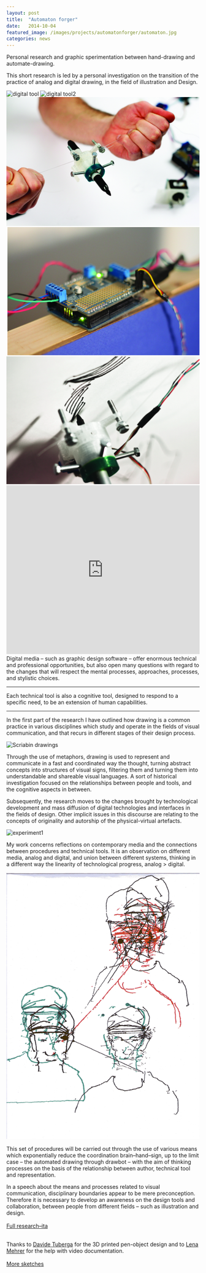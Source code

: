 ```yaml
---
layout: post
title:  "Automaton forger"
date:   2014-10-04
featured_image: /images/projects/automatonforger/automaton.jpg
categories: news
---
```


Personal research and graphic sperimentation between hand-drawing and automate-drawing.

This short research is led by a personal investigation on the transition of the practice of analog and digital drawing, in the field of illustration and Design.

<img src="http://payload155.cargocollective.com/1/10/325579/5411202/Screen-Shot-2014-03-11-at-18.43.37.png" alt="digital tool">
<img src="http://payload155.cargocollective.com/1/10/325579/5411202/IMG_3751_1_o.jpg" alt="digital tool2">
<img src="/images/projects/automatonforger/gondola.jpg" alt="">
<img src="/images/projects/automatonforger/arduino.jpg" alt="">
<img src="/images/projects/automatonforger/drawbot.jpg" alt="">
<iframe src="https://player.vimeo.com/video/151308418?color=e74c3c&title=0&byline=0&portrait=0" width="100%" height="440" frameborder="0" webkitallowfullscreen mozallowfullscreen allowfullscreen></iframe>
<br>
Digital media – such as graphic design software – offer enormous technical and professional opportunities, but also open many questions with regard to the changes that will respect the mental processes, approaches, processes, and stylistic choices.

<hr>
<div class="highlight">
Each technical tool is also a cognitive tool, designed to respond to a specific need, to be an extension of human capabilities.
</div>
<hr>

In the first part of the research I have outlined how drawing is a common practice in various disciplines which study and operate in the fields of visual communication, and that recurs in different stages of their design process.

<img src="/images/projects/automatonforger/scriabin.gif" alt="Scriabin drawings">

Through the use of metaphors, drawing is used to represent and communicate in a fast and coordinated way the thought, turning abstract concepts into structures of visual signs, filtering them and turning them into understandable and shareable visual languages. A sort of historical investigation focused on the relationships between people and tools, and the cognitive aspects in between.

<!-- <img src="/images/projects/automatonforger/bakunin.jpg" alt="bakunin drawing"> -->

Subsequently, the research moves to the changes brought by technological development and mass diffusion of digital technologies and interfaces in the fields of design. Other implicit issues in this discourse are relating to the concepts of originality and autorship of the physical-virtual artefacts.

<img src="http://payload155.cargocollective.com/1/10/325579/5411202/IMG_3775_o.jpg" alt="experiment1">

My work concerns reflections on contemporary media and the connections between procedures and technical tools. It is an observation on different media, analog and digital,
and union between different systems, thinking in a different way the linearity of technological progress, analog > digital.

<img src="/images/projects/automatonforger/experimentX.jpg" alt="experiment2">

This set of procedures will be carried out through the use of various means which exponentially reduce the coordination brain–hand–sign, up to the limit case – the automated drawing through drawbot – with the aim of thinking processes on the basis of the relationship between author, technical tool and representation.


In a speech about the means and processes related to visual communication, disciplinary boundaries appear to be mere preconception. Therefore it is necessary to develop an awareness on the design tools and collaboration, between people from different fields – such as illustration and design.
<br>
<br>
<a href="https://www.dropbox.com/s/dv4b06lbqvhdrxv/La%20visione%20inversa_tesi-Fabrizio%20Goglia.pdf?dl=0" target="_blank" class="button">Full research–ita</a>
<br>
<br>
<!--Some applications of the experiment had the potential aim to not reveal explicitly the gap between the analog and the digital process of the drawings. -->

Thanks to <a href="http://davidetuberga.it/" target="_blank">Davide Tuberga</a> for the 3D printed pen-object design and to <a href="http://www.lenamehrerdesign.com/" target="_blank">Lena Mehrer</a> for the help with video documentation.
<br>
<br>
<a href="http://fabriziogoglia.tumblr.com" target="_blank" class="button">More sketches</a>

<div class="blockquote">

</div>
